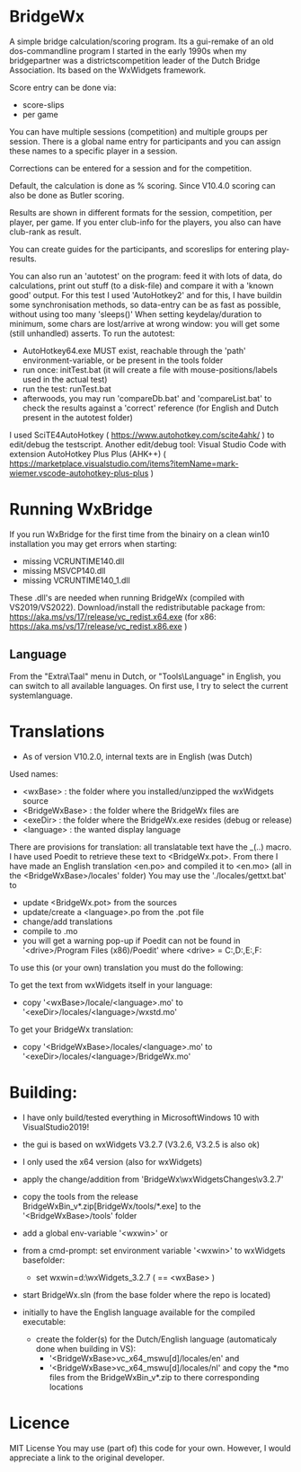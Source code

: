# BridgeWx

A simple bridge calculation/scoring program.
Its a gui-remake of an old dos-commandline program I started in the early 1990s when my bridgepartner was a districtscompetition leader of the Dutch Bridge Association. Its based on the WxWidgets framework.

Score entry can be done via:
- score-slips
- per game

You can have multiple sessions (competition) and multiple groups per session.
There is a global name entry for participants and you can assign these names to a specific player in a session.

Corrections can be entered for a session and for the competition.

Default, the calculation is done as % scoring.
Since V10.4.0 scoring can also be done as Butler scoring.

Results are shown in different formats for the session, competition, per player, per game.
If you enter club-info for the players, you also can have club-rank as result.

You can create guides for the participants, and scoreslips for entering play-results.

You can also run an 'autotest' on the program: feed it with lots of data, do calculations, print out stuff (to a disk-file) and compare it with a 'known good' output.
For this test I used 'AutoHotkey2' and for this, I have buildin some synchronisation methods, so data-entry can be as fast as possible, without using too many 'sleeps()'
When setting keydelay/duration to minimum, some chars are lost/arrive at wrong window: you will get some (still unhandled) asserts.
To run the autotest:
 - AutoHotkey64.exe MUST exist, reachable through the 'path' environment-variable, or be present in the tools folder
 - run once: initTest.bat (it will create a file with mouse-positions/labels used in the actual test)
 - run the test: runTest.bat
 - afterwoods, you may run 'compareDb.bat' and 'compareList.bat' to check the results against a 'correct' reference (for English and Dutch present in the autotest folder)

I used SciTE4AutoHotkey ( https://www.autohotkey.com/scite4ahk/ ) to edit/debug the testscript.
Another edit/debug tool: Visual Studio Code with extension AutoHotkey Plus Plus (AHK++) ( https://marketplace.visualstudio.com/items?itemName=mark-wiemer.vscode-autohotkey-plus-plus )


# Running WxBridge

If you run WxBridge for the first time from the binairy on a clean win10 installation you may get errors when starting:
  - missing VCRUNTIME140.dll
  - missing MSVCP140.dll
  - missing VCRUNTIME140_1.dll

These .dll's are needed when running BridgeWx (compiled with VS2019/VS2022). 
Download/install the redistributable package from: https://aka.ms/vs/17/release/vc_redist.x64.exe
(for x86: https://aka.ms/vs/17/release/vc_redist.x86.exe )

## Language

From the "Extra\Taal" menu in Dutch, or "Tools\Language" in English, you can switch to all available languages.
On first use, I try to select the current systemlanguage.

# Translations

- As of version V10.2.0, internal texts are in English (was Dutch)

Used names:
- \<wxBase\>		: the folder where you installed/unzipped the wxWidgets source
- \<BridgeWxBase\>	: the folder where the BridgeWx files are
- \<exeDir\>		: the folder where the BridgeWx.exe resides (debug or release)
- \<language\>		: the wanted display language

There are provisions for translation: all translatable text have the _(..) macro.
I have used Poedit to retrieve these text to \<BridgeWx.pot\>. From there I have made an English translation \<en.po\> and compiled it to \<en.mo\> (all in the \<BridgeWxBase\>/locales' folder)
You may use the './locales/gettxt.bat' to
  - update \<BridgeWx.pot\> from the sources
  - update/create a \<language\>.po from the .pot file
  - change/add translations
  - compile to .mo
  - you will get a warning pop-up if Poedit can not be found in '\<drive\>/Program Files (x86)/Poedit' where \<drive\> = C:,D:,E:,F:

To use this (or your own) translation you must do the following:

To get the text from wxWidgets itself in your language:
 - copy '\<wxBase\>/locale/\<language\>.mo' to '\<exeDir\>/locales/\<language\>/wxstd.mo'

To get your BridgeWx translation:
 - copy '\<BridgeWxBase\>/locales/\<language\>.mo' to '\<exeDir\>/locales/\<language\>/BridgeWx.mo'

# Building:

 - I have only build/tested everything in MicrosoftWindows 10 with VisualStudio2019!
 - the gui is based on wxWidgets V3.2.7 (V3.2.6, V3.2.5 is also ok)
 - I only used the x64 version (also for wxWidgets)
 - apply the change/addition from 'BridgeWx\wxWidgetsChanges\v3.2.7\'
 - copy the tools from the release BridgeWxBin_v\*.zip[BridgeWx/tools/*.exe] to the '\<BridgeWxBase\>/tools' folder 
 - add a global env-variable '\<wxwin\>' or
 - from a cmd-prompt: set environment variable '\<wxwin\>' to wxWidgets basefolder:
 	- set wxwin=d:\wxWidgets_3.2.7  ( == \<wxBase\> )
 - start BridgeWx.sln (from the base folder where the repo is located)

 - initially to have the English language available for the compiled executable:
     - create the folder(s) for the Dutch/English language (automaticaly done when building in VS):
       - '\<BridgeWxBase\>vc_x64_mswu[d]/locales/en' and
       - '\<BridgeWxBase\>vc_x64_mswu[d]/locales/nl'
   and copy the *mo files from the BridgeWxBin_v\*.zip to there corresponding locations

# Licence

MIT License
You may use (part of) this code for your own. However, I would appreciate a link to the original developer.
